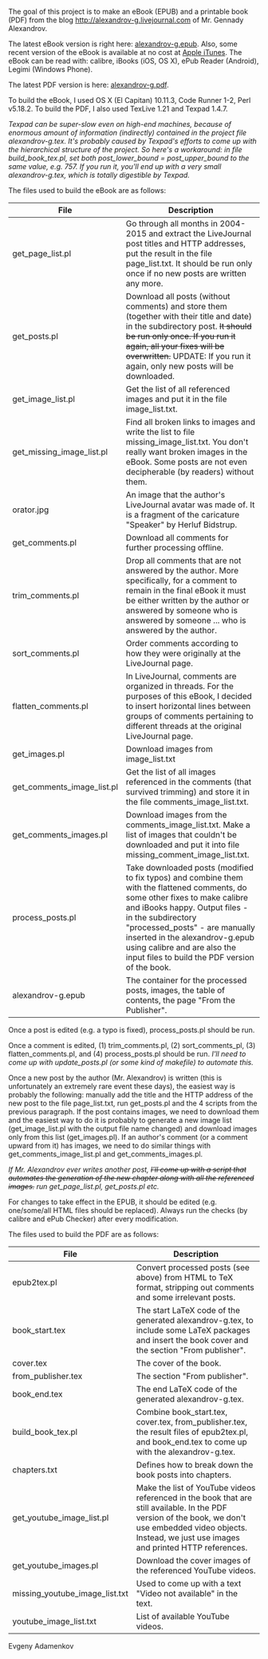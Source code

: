 The goal of this project is to make an eBook (EPUB) and a printable book (PDF) from the blog http://alexandrov-g.livejournal.com of Mr. Gennady Alexandrov.

The latest eBook version is right here: [alexandrov-g.epub](https://github.com/adamenkov/lj2ebook/blob/master/alexandrov-g.epub?raw=true).  Also, some recent version of the eBook is available at no cost at [Apple iTunes](https://itunes.apple.com/us/book/imperia.-vlast-.-igra./id1069426062?ls=1&mt=11).  The eBook can be read with: calibre, iBooks (iOS, OS X), ePub Reader (Android), Legimi (Windows Phone).

The latest PDF version is here: [alexandrov-g.pdf](https://github.com/adamenkov/lj2ebook/blob/master/alexandrov-g.pdf?raw=true).

To build the eBook, I used OS X (El Capitan) 10.11.3, Code Runner 1-2, Perl v5.18.2.  To build the PDF, I also used TexLive 1.21 and Texpad 1.4.7.

_Texpad can be super-slow even on high-end machines, because of enormous amount of information (indirectly) contained in the project file alexandrov-g.tex.  It's probably caused by Texpad's efforts to come up with the hierarchical structure of the project.  So here's a workaround: in file build_book_tex.pl, set both post_lower_bound = post_upper_bound to the same value, e.g. 757.  If you run it, you'll end up with a very small alexandrov-g.tex, which is totally digestible by Texpad._

The files used to build the eBook are as follows:

File | Description
-----|------------
get_page_list.pl | Go through all months in 2004-2015 and extract the LiveJournal post titles and HTTP addresses, put the result in the file page_list.txt.  It should be run only once if no new posts are written any more.
get_posts.pl | Download all posts (without comments) and store them (together with their title and date) in the subdirectory post.  ~~It should be run only once.  If you run it again, all your fixes will be overwritten.~~  UPDATE: If you run it again, only new posts will be downloaded.
get_image_list.pl | Get the list of all referenced images and put it in the file image_list.txt.
get_missing_image_list.pl | Find all broken links to images and write the list to file missing_image_list.txt.  You don't really want broken images in the eBook.  Some posts are not even decipherable (by readers) without them.
orator.jpg | An image that the author's LiveJournal avatar was made of.  It is a fragment of the caricature "Speaker" by Herluf Bidstrup.
get_comments.pl | Download all comments for further processing offline.
trim_comments.pl | Drop all comments that are not answered by the author.  More specifically, for a comment to remain in the final eBook it must be either written by the author or answered by someone who is answered by someone ... who is answered by the author.
sort_comments.pl | Order comments according to how they were originally at the LiveJournal page.
flatten_comments.pl | In LiveJournal, comments are organized in threads.  For the purposes of this eBook, I decided to insert horizontal lines between groups of comments pertaining to different threads at the original LiveJournal page.
get_images.pl | Download images from image_list.txt
get_comments_image_list.pl | Get the list of all images referenced in the comments (that survived trimming) and store it in the file comments_image_list.txt.
get_comments_images.pl | Download images from the comments_image_list.txt.  Make a list of images that couldn't be downloaded and put it into file missing_comment_image_list.txt.
process_posts.pl | Take downloaded posts (modified to fix typos) and combine them with the flattened comments, do some other fixes to make calibre and iBooks happy.  Output files - in the subdirectory "processed_posts" - are manually inserted in the alexandrov-g.epub using calibre and are also the input files to build the PDF version of the book.
alexandrov-g.epub | The container for the processed posts, images, the table of contents, the page "From the Publisher".

Once a post is edited (e.g. a typo is fixed), process_posts.pl should be run.

Once a comment is edited, (1) trim_comments.pl, (2) sort_comments_pl, (3) flatten_comments.pl, and (4) process_posts.pl should be run.  _I'll need to come up with update_posts.pl (or some kind of makefile) to automate this._

Once a new post by the author (Mr. Alexandrov) is written (this is unfortunately an extremely rare event these days), the easiest way is probably the following: manually add the title and the HTTP address of the new post to the file page_list.txt, run get_posts.pl and the 4 scripts from the previous paragraph.  If the post contains images, we need to download them and the easiest way to do it is probably to generate a new image list (get_image_list.pl with the output file name changed) and download images only from this list (get_images.pl).  If an author's comment (or a comment upward from it) has images, we need to do similar things with get_comments_image_list.pl and get_comments_images.pl.

_If Mr. Alexandrov ever writes another post, ~~I'll come up with a script that automates the generation of the new chapter along with all the referenced images.~~ run get_page_list.pl, get_posts.pl etc._

For changes to take effect in the EPUB, it should be edited (e.g. one/some/all HTML files should be replaced).  Always run the checks (by calibre and ePub Checker) after every modification.

The files used to build the PDF are as follows:

File | Description
-----|------------
epub2tex.pl | Convert processed posts (see above) from HTML to TeX format, stripping out comments and some irrelevant posts.
book_start.tex | The start LaTeX code of the generated alexandrov-g.tex, to include some LaTeX packages and insert the book cover and the section "From publisher".
cover.tex | The cover of the book.
from_publisher.tex | The section "From publisher".
book_end.tex | The end LaTeX code of the generated alexandrov-g.tex.
build_book_tex.pl | Combine book_start.tex, cover.tex, from_publisher.tex, the result files of epub2tex.pl, and book_end.tex to come up with the alexandrov-g.tex.
chapters.txt | Defines how to break down the book posts into chapters.
get_youtube_image_list.pl | Make the list of YouTube videos referenced in the book that are still available.  In the PDF version of the book, we don't use embedded video objects.  Instead, we just use images and printed HTTP references.
get_youtube_images.pl | Download the cover images of the referenced YouTube videos.
missing_youtube_image_list.txt | Used to come up with a text "Video not available" in the text.
youtube_image_list.txt | List of available YouTube videos.

Evgeny Adamenkov
